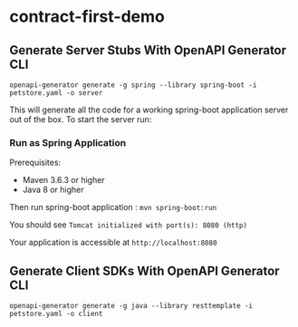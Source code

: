# contract-first-demo

## Generate Server Stubs With OpenAPI Generator CLI


```
openapi-generator generate -g spring --library spring-boot -i petstore.yaml -o server
```

This will generate all the code for a working spring-boot application server out of the box. To start the server run:

### Run as Spring Application

Prerequisites:
- Maven 3.6.3 or higher
- Java 8 or higher

Then run spring-boot application : `mvn spring-boot:run`

You should see `Tomcat initialized with port(s): 8080 (http)`

Your application is accessible at `http://localhost:8080`


## Generate Client SDKs With OpenAPI Generator CLI

```
openapi-generator generate -g java --library resttemplate -i petstore.yaml -o client
```

